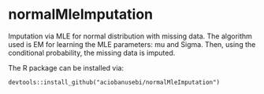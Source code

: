 # normalMleImputation
Imputation via MLE for normal distribution with missing data. The algorithm used is EM for learning the MLE parameters: mu and Sigma. Then, using the conditional probability, the missing data is imputed.

The R package can be installed via:

```
devtools::install_github("aciobanusebi/normalMleImputation")
```
